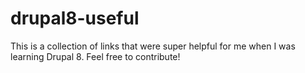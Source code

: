 # drupal8-useful
This is a collection of links that were super helpful for me when I was learning Drupal 8. Feel free  to contribute!
